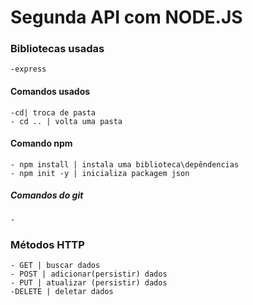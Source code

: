 # Segunda API com NODE.JS

### Bibliotecas usadas
    -express

#### Comandos usados
    -cd| troca de pasta
    - cd .. | volta uma pasta

#### Comando npm
    - npm install | instala uma biblioteca\depêndencias
    - npm init -y | inicializa packagem json

##### Comandos do git
    -

### Métodos HTTP
    - GET | buscar dados
    - POST | adicionar(persistir) dados
    - PUT | atualizar (persistir) dados
    -DELETE | deletar dados